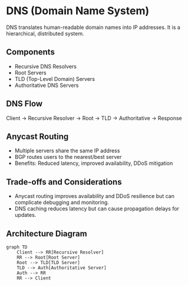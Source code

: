 # DNS (Domain Name System)

DNS translates human-readable domain names into IP addresses. It is a hierarchical, distributed system.

## Components
- Recursive DNS Resolvers
- Root Servers
- TLD (Top-Level Domain) Servers
- Authoritative DNS Servers

## DNS Flow
Client → Recursive Resolver → Root → TLD → Authoritative → Response

## Anycast Routing
- Multiple servers share the same IP address
- BGP routes users to the nearest/best server
- Benefits: Reduced latency, improved availability, DDoS mitigation

## Trade-offs and Considerations
- Anycast routing improves availability and DDoS resilience but can complicate debugging and monitoring.
- DNS caching reduces latency but can cause propagation delays for updates.

## Architecture Diagram
```mermaid
graph TD
    Client --> RR[Recursive Resolver]
    RR --> Root[Root Server]
    Root --> TLD[TLD Server]
    TLD --> Auth[Authoritative Server]
    Auth --> RR
    RR --> Client
```
